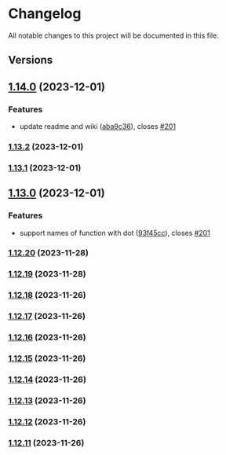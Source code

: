 # Changelog

All notable changes to this project will be documented in this file.

## Versions

## [1.14.0](https://github.com/FlavioLionelRita/3xpr/compare/v1.13.2...v1.14.0) (2023-12-01)


### Features

* update readme and wiki ([aba9c36](https://github.com/FlavioLionelRita/3xpr/commit/aba9c36970bc64c956153508155f482bdeaa3f0c)), closes [#201](https://github.com/FlavioLionelRita/3xpr/issues/201)

### [1.13.2](https://github.com/FlavioLionelRita/3xpr/compare/v1.13.1...v1.13.2) (2023-12-01)

### [1.13.1](https://github.com/FlavioLionelRita/3xpr/compare/v1.13.0...v1.13.1) (2023-12-01)

## [1.13.0](https://github.com/FlavioLionelRita/3xpr/compare/v1.12.20...v1.13.0) (2023-12-01)


### Features

* support names of function with dot ([93f45cc](https://github.com/FlavioLionelRita/3xpr/commit/93f45cc55863c8c1586fca5deb5e2942f41ee07e)), closes [#201](https://github.com/FlavioLionelRita/3xpr/issues/201)

### [1.12.20](https://github.com/FlavioLionelRita/3xpr/compare/v1.12.18...v1.12.20) (2023-11-28)

### [1.12.19](https://github.com/FlavioLionelRita/3xpr/compare/v1.12.18...v1.12.19) (2023-11-28)

### [1.12.18](https://github.com/FlavioLionelRita/3xpr/compare/v1.12.17...v1.12.18) (2023-11-26)

### [1.12.17](https://github.com/FlavioLionelRita/3xpr/compare/v1.12.16...v1.12.17) (2023-11-26)

### [1.12.16](https://github.com/FlavioLionelRita/3xpr/compare/v1.12.15...v1.12.16) (2023-11-26)

### [1.12.15](https://github.com/FlavioLionelRita/3xpr/compare/v1.12.14...v1.12.15) (2023-11-26)

### [1.12.14](https://github.com/FlavioLionelRita/3xpr/compare/v1.12.13...v1.12.14) (2023-11-26)

### [1.12.13](https://github.com/FlavioLionelRita/3xpr/compare/v1.12.12...v1.12.13) (2023-11-26)

### [1.12.12](https://github.com/FlavioLionelRita/3xpr/compare/v1.12.11...v1.12.12) (2023-11-26)

### [1.12.11](https://github.com/FlavioLionelRita/3xpr/compare/v1.12.10...v1.12.11) (2023-11-26)
